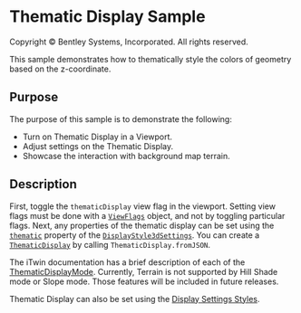 # Thematic Display Sample

Copyright © Bentley Systems, Incorporated. All rights reserved.

This sample demonstrates how to thematically style the colors of geometry based on the z-coordinate.

## Purpose

The purpose of this sample is to demonstrate the following:

* Turn on Thematic Display in a Viewport.
* Adjust settings on the Thematic Display.
* Showcase the interaction with background map terrain.

## Description

First, toggle the `thematicDisplay` view flag in the viewport.  Setting view flags must be done with a [`ViewFlags`](https://www.itwinjs.org/reference/core-common/displaystyles/viewflags/) object, and not by toggling particular flags.
Next, any properties of the thematic display can be set using the [`thematic`](https://www.itwinjs.org/reference/core-common/displaystyles/displaystyle3dsettings/thematic/) property of the [`DisplayStyle3dSettings`](https://www.itwinjs.org/reference/core-common/displaystyles/displaystyle3dsettings/).  You can create a [`ThematicDisplay`](https://www.itwinjs.org/reference/core-common/symbology/thematicdisplay/) by calling `ThematicDisplay.fromJSON`.

The iTwin documentation has a brief description of each of the [ThematicDisplayMode](https://www.itwinjs.org/reference/core-common/symbology/thematicdisplaymode/).
Currently, Terrain is not supported by Hill Shade mode or Slope mode.  Those features will be included in future releases.

Thematic Display can also be set using the [Display Settings Styles](../display-styles-sample/README.md).
